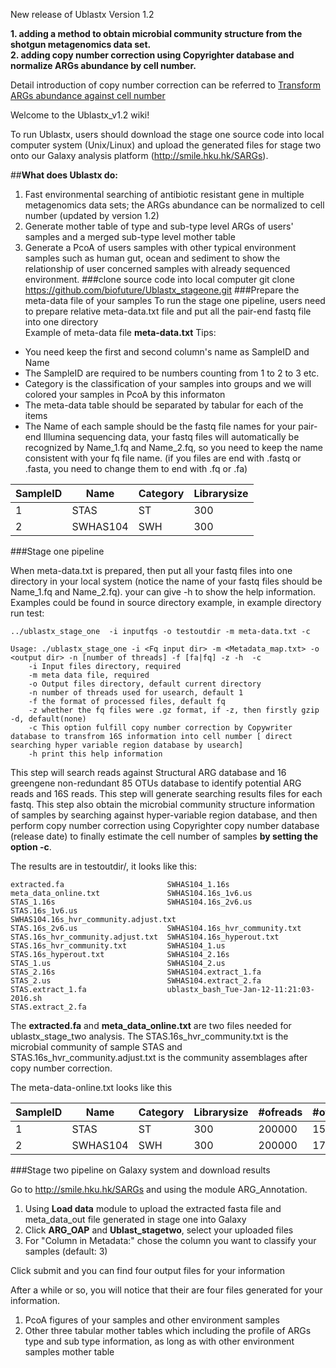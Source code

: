 New release of Ublastx Version 1.2

**1. adding a method to obtain microbial community structure from the shotgun metagenomics data set.**  
**2. adding copy number correction using Copyrighter database and normalize ARGs abundance by cell number.**  

Detail introduction of copy number correction can be referred to [Transform ARGs abundance against cell number](https://github.com/biofuture/Ublastx_stageone/wiki/Transform-ARGs-abundance-against-cell-number)


Welcome to the Ublastx_v1.2 wiki!

To run Ublastx, users should download the stage one source code into local computer system (Unix/Linux) and upload the generated files for stage two onto our Galaxy analysis platform (http://smile.hku.hk/SARGs). 

##**What does Ublastx do:**   
1. Fast environmental searching of antibiotic resistant gene in multiple metagenomics data sets; the ARGs abundance can be normalized to cell number (updated by version 1.2)
2. Generate mother table of type and sub-type level ARGs of users' samples and a merged sub-type level mother table    
3. Generate a PcoA of users samples with other typical environment samples such as human gut, ocean and sediment to show the relationship of user concerned samples with already sequenced environment.
###clone source code into local computer
    git clone  https://github.com/biofuture/Ublastx_stageone.git
###Prepare the meta-data file of your samples
 To run the stage one pipeline, users need to prepare relative meta-data.txt file and put all the pair-end fastq file into one directory  
Example of meta-data file **meta-data.txt**  Tips:   
* You need keep the first and second column's name as SampleID and Name
* The SampleID are required to be numbers counting from 1 to 2 to 3 etc.
* Category is the classification of your samples into groups and we will colored your samples in PcoA by this informaton
* The meta-data table should be separated by tabular for each of the items 
* The Name of each sample should be the fastq file names for your pair-end Illumina sequencing data, your fastq files will automatically be recognized by Name_1.fq and Name_2.fq, so you need to keep the name consistent with your fq file name. (if you files are end with .fastq or .fasta, you need to change them to end with .fq or .fa)

SampleID | Name | Category | Librarysize
---------|------|-----------|------------ 
 1       | STAS | ST  |         300  
 2       | SWHAS104 | SWH  |         300

###Stage one pipeline

When meta-data.txt is prepared, then put all your fastq files into one directory in your local system (notice the name of your fastq files should be Name_1.fq and Name_2.fq). your can give -h to show the help information. Examples could be found in source directory example, in example directory run test:   

`../ublastx_stage_one  -i inputfqs -o testoutdir -m meta-data.txt -c`   
    
    Usage: ./ublastx_stage_one -i <Fq input dir> -m <Metadata_map.txt> -o <output dir> -n [number of threads] -f [fa|fq] -z -h  -c    
        -i Input files directory, required
        -m meta data file, required
        -o Output files directory, default current directory
        -n number of threads used for usearch, default 1
        -f the format of processed files, default fq
        -z whether the fq files were .gz format, if -z, then firstly gzip -d, default(none) 
        -c This option fulfill copy number correction by Copywriter database to transfrom 16S information into cell number [ direct searching hyper variable region database by usearch]
        -h print this help information 

This step will search reads against Structural ARG database and 16 greengene non-redundant 85 OTUs database to identify potential ARG reads and 16S reads. This step will generate searching results files for each fastq.  This step also obtain the microbial community structure information of samples by searching against hyper-variable region database, and then perform copy number correction using Copyrighter copy number database (release date) to finally estimate the cell number of samples **by setting the option -c**.
 
The results are in testoutdir/, it looks like this:

    extracted.fa                       SWHAS104_1.16s
    meta_data_online.txt               SWHAS104.16s_1v6.us
    STAS_1.16s                         SWHAS104.16s_2v6.us    
    STAS.16s_1v6.us                    SWHAS104.16s_hvr_community.adjust.txt
    STAS.16s_2v6.us                    SWHAS104.16s_hvr_community.txt
    STAS.16s_hvr_community.adjust.txt  SWHAS104.16s_hyperout.txt
    STAS.16s_hvr_community.txt         SWHAS104_1.us
    STAS.16s_hyperout.txt              SWHAS104_2.16s
    STAS_1.us                          SWHAS104_2.us
    STAS_2.16s                         SWHAS104.extract_1.fa
    STAS_2.us                          SWHAS104.extract_2.fa
    STAS.extract_1.fa                  ublastx_bash_Tue-Jan-12-11:21:03-2016.sh
    STAS.extract_2.fa

The **extracted.fa** and **meta_data_online.txt** are two files needed for ublastx_stage_two analysis. The STAS.16s_hvr_community.txt is the microbial community of sample STAS and STAS.16s_hvr_community.adjust.txt is the community assemblages after copy number correction.

The meta-data-online.txt looks like this 

SampleID | Name | Category | Librarysize | #ofreads | #of16Sreads| **#ofCell**
---------|------|-----------|------------|----------|-------|-------- 
 1       | STAS | ST  |         300  |200000 | 156  |   5.90
 2       | SWHAS104 | SWH  |         300  |200000 | 179 |    5.31

###Stage two pipeline on Galaxy system and download results

Go to http://smile.hku.hk/SARGs and using the module ARG_Annotation.  

1. Using **Load data** module to upload the extracted fasta file and meta_data_out file generated in stage one into Galaxy  
2. Click **ARG_OAP** and **Ublast_stagetwo**, select your uploaded files  
3. For \"Column in Metadata:\" chose the column you want to classify your samples (default: 3)

Click submit and you can find four output files for your information

After a while or so, you will notice that their are four files generated for your information.  
 
1. PcoA figures of your samples and other environment samples  
2. Other three tabular mother tables which including the profile of ARGs type and sub type information, as long as with other environment samples mother table  



 

